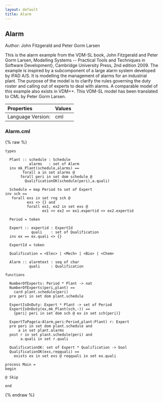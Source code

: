 ```yaml
---
layout: default
title: Alarm
---
```


## Alarm
Author: John Fitzgerald and Peter Gorm Larsen


This is the alarm example from the VDM-SL book, John Fitzgerald and Peter Gorm Larsen, Modelling Systems -- Practical Tools and Techniques in Software Development}, Cambridge University Press, 2nd edition 2009. The example is inspired by a subcomponent of a large alarm system developed by IFAD A/S. It is modelling the management of alarms for an industrial plant. The purpose of the model is to clarify the rules governing the duty roster and calling out of experts to deal with alarms. A comparable model of this example also exists in VDM++. This VDM-SL model has been translated to CML by Peter Gorm Larsen.



| Properties | Values          |
| :------------ | :---------- |
|Language Version:| cml|


### Alarm.cml

{% raw %}
~~~
types

  Plant :: schedule : Schedule
           alarms   : set of Alarm
  inv mk_Plant(schedule,alarms) ==
        forall a in set alarms @
	   forall peri in set dom schedule @
	     QualificationOK(schedule(peri),a.quali)
	     
  Schedule = map Period to set of Expert
inv sch ==
   forall exs in set rng sch @
          exs <> {} and
          forall ex1, ex2 in set exs @
                 ex1 <> ex2 => ex1.expertid <> ex2.expertid

  Period = token

  Expert :: expertid : ExpertId
            quali    : set of Qualification
  inv ex == ex.quali <> {}

  ExpertId = token

  Qualification = <Elec> | <Mech> | <Bio> | <Chem>
	   
  Alarm :: alarmtext : seq of char
           quali     : Qualification

functions

  NumberOfExperts: Period * Plant -> nat
  NumberOfExperts(peri,plant) ==
    card plant.schedule(peri)
  pre peri in set dom plant.schedule

  ExpertIsOnDuty: Expert * Plant -> set of Period
  ExpertIsOnDuty(ex,mk_Plant(sch,-)) ==
    {peri| peri in set dom sch @ ex in set sch(peri)}

  ExpertToPage(a:Alarm,peri:Period,plant:Plant) r: Expert
  pre peri in set dom plant.schedule and
      a in set plant.alarms
  post r in set plant.schedule(peri) and
       a.quali in set r.quali

  QualificationOK: set of Expert * Qualification -> bool
  QualificationOK(exs,reqquali) ==
    exists ex in set exs @ reqquali in set ex.quali

process Main =
begin

@ Skip

end
~~~
{% endraw %}

